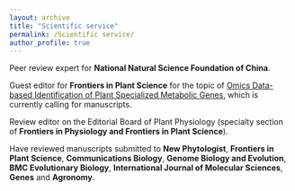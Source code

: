 ```yaml
---
layout: archive
title: "Scientific service"
permalink: /Scientific service/
author_profile: true
---
```


Peer review expert for **National Natural Science Foundation of China**.

Guest editor for **Frontiers in Plant Science** for the topic of [Omics Data-based Identification of Plant Specialized Metabolic Genes](https://www.frontiersin.org/research-topics/33159/omics-data-based-identification-of-plant-specialized-metabolic-genes), which is currently calling for manuscripts.

Review editor on the Editorial Board of Plant Physiology (specialty section of **Frontiers in Physiology and Frontiers in Plant Science**).

Have reviewed manuscripts submitted to **New Phytologist**, **Frontiers in Plant Science**, **Communications Biology**, **Genome Biology and Evolution**, **BMC Evolutionary Biology**, **International Journal of Molecular Sciences**, **Genes** and **Agronomy**.
